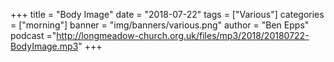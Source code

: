 +++
title = "Body Image"
date = "2018-07-22"
tags = ["Various"]
categories = ["morning"]
banner = "img/banners/various.png"
author = "Ben Epps"
podcast ="http://longmeadow-church.org.uk/files/mp3/2018/20180722-BodyImage.mp3"
+++
